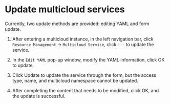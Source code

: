 # Update multicloud services

Currently, two update methods are provided: editing YAML and form update.

1. After entering a multicloud instance, in the left navigation bar, click `Resource Management` -> `Multicloud Service`, click `···` to update the service.

    <!--screenshot-->

2. In the `Edit YAML` pop-up window, modify the YAML information, click OK to update.

    <!--screenshot-->

3. Click Update to update the service through the form, but the access type, name, and multicloud namespace cannot be updated.

    <!--screenshot-->

4. After completing the content that needs to be modified, click OK, and the update is successful.
